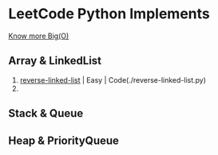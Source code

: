 # LeetCode Python Implements

[Know more Big(O)](http://www.bigocheatsheet.com/)

## Array & LinkedList
1. [reverse-linked-list](https://leetcode.com/problems/reverse-linked-list) | Easy | Code(./reverse-linked-list.py)
2. 

## Stack & Queue


## Heap & PriorityQueue

